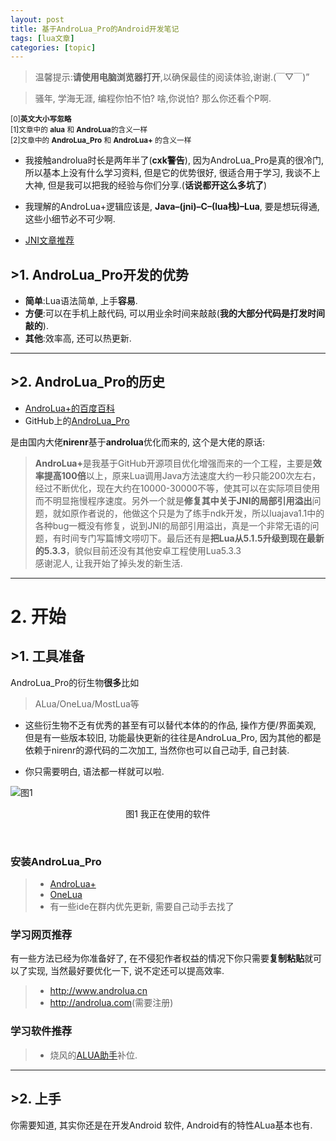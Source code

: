 ```yaml
---
layout: post
title: 基于AndroLua_Pro的Android开发笔记 
tags: [lua文章]
categories: [topic]
---
```

<blockquote>
<p>温馨提示:<strong>请使用电脑浏览器打开</strong>,以确保最佳的阅读体验,谢谢.(￣▽￣)”</p>
</blockquote>
<blockquote>
<p>骚年, 学海无涯, 编程你怕不怕? 啥,你说怕? 那么你还看个P啊.</p>
</blockquote>
<p><sup>[0]<strong>英文大小写忽略</strong></sup><br/><sup>[1]文章中的 <strong>alua</strong> 和 <strong>AndroLua</strong>的含义一样</sup><br/><sup>[2]文章中的 <strong>AndroLua_Pro</strong> 和 <strong>AndroLua+</strong> 的含义一样</sup></p>
<ul>
<li><p>我接触androlua时长是两年半了(<strong>cxk警告</strong>), 因为AndroLua_Pro是真的很冷门, 所以基本上没有什么学习资料, 但是它的优势很好, 很适合用于学习, 我谈不上大神, 但是我可以把我的经验与你们分享.(<strong>话说都开这么多坑了</strong>)</p>
</li>
<li><p>我理解的AndroLua+逻辑应该是, <strong>Java–(jni)–C–(lua栈)–Lua</strong>, 要是想玩得通, 这些小细节必不可少啊.</p>
</li>
<li><p><a href="https://www.jianshu.com/p/87ce6f565d37" target="_blank" rel="noopener noreferrer">JNI文章推荐</a></p>
</li>
</ul>
<h2 id="gt-1-AndroLua-Pro开发的优势"><a href="#gt-1-AndroLua-Pro开发的优势" class="headerlink" title="&gt;1. AndroLua_Pro开发的优势"></a>&gt;1. AndroLua_Pro开发的优势</h2><ul>
<li><strong>简单</strong>:Lua语法简单, 上手<strong>容易</strong>.</li>
<li><strong>方便</strong>:可以在手机上敲代码, 可以用业余时间来敲敲(<strong>我的大部分代码是打发时间敲的</strong>).</li>
<li><strong>其他</strong>:效率高, 还可以热更新.</li>
</ul>
<hr/>
<h2 id="gt-2-AndroLua-Pro的历史"><a href="#gt-2-AndroLua-Pro的历史" class="headerlink" title="&gt;2. AndroLua_Pro的历史"></a>&gt;2. AndroLua_Pro的历史</h2><ul>
<li><a href="https://baike.baidu.com/item/AndroLua/17344562?fr=aladdin" target="_blank" rel="noopener noreferrer">AndroLua+的百度百科</a></li>
<li>GitHub上的<a href="https://github.com/nirenr/AndroLua_Pro" target="_blank" rel="noopener noreferrer">AndroLua_Pro</a></li>
</ul>
<p>是由国内大佬<strong>nirenr</strong>基于<strong>androlua</strong>优化而来的, 这个是大佬的原话:</p>
<blockquote>
<p><strong>AndroLua+</strong>是我基于GitHub开源项目优化增强而来的一个工程，主要是<strong>效率提高100倍</strong>以上，原来Lua调用Java方法速度大约一秒只能200次左右，经过不断优化，现在大约在10000-30000不等，使其可以在实际项目使用而不明显拖慢程序速度。另外一个就是<strong>修复其中关于JNI的局部引用溢出</strong>问题，就如原作者说的，他做这个只是为了练手ndk开发，所以luajava1.1中的各种bug一概没有修复，说到JNI的局部引用溢出，真是一个非常无语的问题，有时间专门写篇博文唠叨下。最后还有是<strong>把Lua从5.1.5升级到现在最新的5.3.3</strong>，貌似目前还没有其他安卓工程使用Lua5.3.3<br/>感谢泥人, 让我开始了掉头发的新生活.</p>
</blockquote>
<hr/>
<h1 id="2-开始"><a href="#2-开始" class="headerlink" title="2. 开始"></a>2. 开始</h1><h2 id="gt-1-工具准备"><a href="#gt-1-工具准备" class="headerlink" title="&gt;1. 工具准备"></a>&gt;1. 工具准备</h2><p>AndroLua_Pro的衍生物<strong>很多</strong>比如</p>
<blockquote>
<p>ALua/OneLua/MostLua等</p>
</blockquote>
<ul>
<li><p>这些衍生物不乏有优秀的甚至有可以替代本体的的作品, 操作方便/界面美观, 但是有一些版本较旧, 功能最快更新的往往是AndroLua_Pro, 因为其他的都是依赖于nirenr的源代码的二次加工, 当然你也可以自己动手, 自己封装.</p>
</li>
<li><p>你只需要明白, 语法都一样就可以啦.</p>
</li>
</ul>
<p><img src="https://upload-images.jianshu.io/upload_images/17032228-b088015359b431bf.jpg?imageMogr2/auto-orient/strip%7CimageView2/2/w/1000/format/webp" alt="图1"/></p>
<center>图1 我正在使用的软件</center>

<p><br/></p>
<h3 id="安装AndroLua-Pro"><a href="#安装AndroLua-Pro" class="headerlink" title="安装AndroLua_Pro"></a>安装AndroLua_Pro</h3><blockquote>
<ul>
<li><a href="https://www.coolapk.com/apk/com.androlua" target="_blank" rel="noopener noreferrer">AndroLua+</a></li>
<li><a href="https://www.coolapk.com/apk/com.One.androlua" target="_blank" rel="noopener noreferrer">OneLua</a></li>
<li>有一些ide在群内优先更新, 需要自己动手去找了</li>
</ul>
</blockquote>
<h3 id="学习网页推荐"><a href="#学习网页推荐" class="headerlink" title="学习网页推荐"></a>学习网页推荐</h3><p>有一些方法已经为你准备好了, 在不侵犯作者权益的情况下你只需要<strong>复制粘贴</strong>就可以了实现, 当然最好要优化一下, 说不定还可以提高效率.</p>
<blockquote>
<ul>
<li><a href="http://www.androlua.cn/" target="_blank" rel="noopener noreferrer">http://www.androlua.cn</a></li>
<li><a href="http://androlua.com/" target="_blank" rel="noopener noreferrer">http://androlua.com</a>(需要注册)</li>
</ul>
</blockquote>
<h3 id="学习软件推荐"><a href="#学习软件推荐" class="headerlink" title="学习软件推荐"></a>学习软件推荐</h3><blockquote>
<ul>
<li>烧风的<a href="https://www.coolapk.com/apk/com.sf.ALuaGuide" target="_blank" rel="noopener noreferrer">ALUA助手</a>补位.</li>
</ul>
</blockquote>
<hr/>
<h2 id="gt-2-上手"><a href="#gt-2-上手" class="headerlink" title="&gt;2. 上手"></a>&gt;2. 上手</h2><p>你需要知道, 其实你还是在开发Android 软件, Android有的特性ALua基本也有.</p>